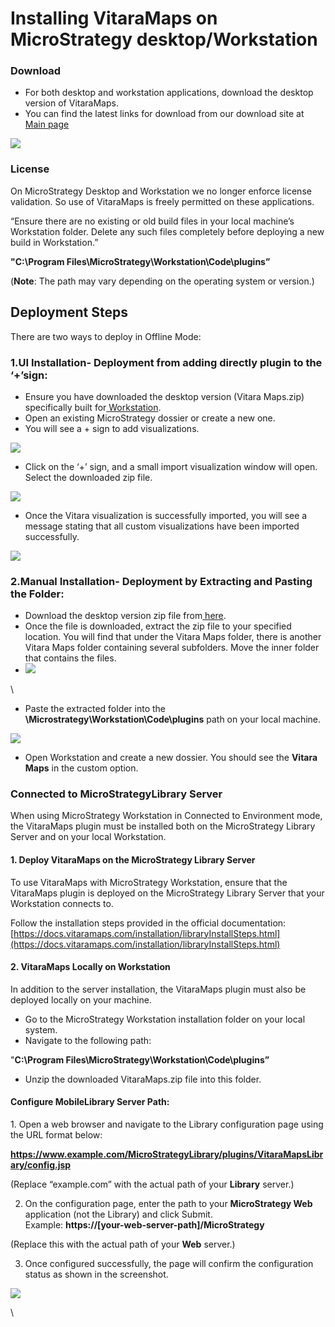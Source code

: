 # Installing VitaraMaps on MicroStrategy desktop/Workstation

### Download

* For both desktop and workstation applications, download the desktop version of VitaraMaps.
* You can find the latest links for download from our download site at[ Main page](https://www.vitaracharts.com/ms-product-downloads)

![](<../.gitbook/assets/unknown (3).png>)

### License

On MicroStrategy Desktop and Workstation we no longer enforce license validation. So use of VitaraMaps is freely permitted on these applications.

“Ensure there are no existing or old build files in your local machine’s Workstation folder. Delete any such files completely before deploying a new build in Workstation.”

**"C:\Program Files\MicroStrategy\Workstation\Code\plugins”**

(**Note**: The path may vary depending on the operating system or version.)

## Deployment Steps

There are two ways to deploy in Offline Mode:

### 1.UI Installation- Deployment from adding directly plugin to the ‘+’sign:

* Ensure you have downloaded the desktop version (Vitara Maps.zip) specifically built for[ Workstation](https://www.vitaracharts.com/product-downloads).
* Open an existing MicroStrategy dossier or create a new one.
* You will see a ​+​ sign to add visualizations.

![](../.gitbook/assets/unknown.jpeg)

* Click on the ‘+’ sign, and a small import visualization window will open. Select the downloaded zip file.

![](<../.gitbook/assets/unknown (5).png>)

* Once the Vitara visualization is successfully imported, you will see a message stating that all custom visualizations have been imported successfully.

![](<../.gitbook/assets/unknown (2).jpeg>)

### 2.Manual Installation- Deployment by Extracting and Pasting the Folder:

* Download the desktop version zip file from[ here](https://www.vitaracharts.com/product-downloads).
* Once the file is downloaded, extract the zip file to your specified location. You will find that under the Vitara Maps folder, there is another Vitara Maps folder containing several subfolders. Move the inner folder that contains the files.
* ![](<../.gitbook/assets/unknown (8).png>)

\


* Paste the extracted folder into the **\Microstrategy\Workstation\Code\plugins** path on your local machine.

![](<../.gitbook/assets/unknown (9).png>)

* Open Workstation and create a new dossier. You should see the **Vitara Maps** in the custom option.

### Connected to MicroStrategyLibrary Server

When using MicroStrategy Workstation in Connected to Environment mode, the VitaraMaps plugin must be installed both on the MicroStrategy Library Server and on your local Workstation.

#### 1. Deploy VitaraMaps on the MicroStrategy Library Server

To use VitaraMaps with MicroStrategy Workstation, ensure that the VitaraMaps plugin is deployed on the MicroStrategy Library Server that your Workstation connects to.

Follow the installation steps provided in the official documentation:\
[https://docs.vitaramaps.com/installation/libraryInstallSteps.html](https://docs.vitaramaps.com/installation/libraryInstallSteps.html)

#### 2.  VitaraMaps Locally on Workstation

In addition to the server installation, the VitaraMaps plugin must also be deployed locally on your machine.

* Go to the MicroStrategy Workstation installation folder on your local system.
* Navigate to the following path:

"**C:\Program Files\MicroStrategy\Workstation\Code\plugins”**&#x20;

* Unzip the downloaded VitaraMaps.zip file into this folder.

#### Configure MobileLibrary Server Path:

&#x20;1\. Open a web browser and navigate to the Library configuration page using the URL format below:

&#x20;**https://www.example.com/MicroStrategyLibrary/plugins/VitaraMapsLibrary/config.jsp**

(Replace “example.com” with the actual path of your **Library** server.)

2. On the configuration page, enter the path to your **MicroStrategy Web** application (not the Library) and click Submit.\
   Example: **https://\[your-web-server-path]/MicroStrategy**

(Replace this with the actual path of your **Web** server.)

3. Once configured successfully, the page will confirm the configuration status as shown in the screenshot.

![](<../.gitbook/assets/unknown (10).png>)

\
